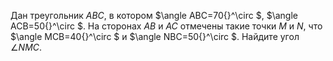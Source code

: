 Дан треугольник $ABC$, в котором $\angle ABC=70{}^\circ $, $\angle ACB=50{}^\circ $. На  сторонах  $AB$   и  $AC$   отмечены  такие  точки  $M$   и  $N$,  что  $\angle MCB=40{}^\circ $ и $\angle NBC=50{}^\circ $. Найдите угол $\angle NMC$.